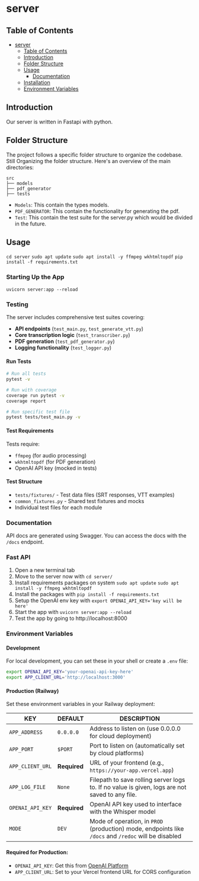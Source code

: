# server

## Table of Contents

- [server](#server)
  - [Table of Contents](#table-of-contents)
  - [Introduction](#introduction)
  - [Folder Structure](#folder-structure)
  - [Usage](#usage)
    - [Documentation](#documentation)
  - [Installation](#installation-fast-api)
  - [Environment Variables](#environment-variables)

## Introduction<a name="introduction"></a>

Our server is written in Fastapi with python.

## Folder Structure<a name="folder-structure"></a>

The project follows a specific folder structure to organize the codebase. Still Organizing the folder structure. Here's an overview of the main directories:

```
src
├── models
├── pdf_generator
├── tests
```
- `Models`: This contain the types models.
- `PDF_GENERATOR`: This contain the functionality for generating the pdf.
- `Test`: This contain the test suite for the server.py which would be divided in the future.

## Usage<a name="usage"></a>
`cd server`
`sudo apt update`
`sudo apt install -y ffmpeg wkhtmltopdf`
`pip install -f requirements.txt`


### Starting Up the App
`uvicorn server:app --reload`

### Testing

The server includes comprehensive test suites covering:

- **API endpoints** (`test_main.py`, `test_generate_vtt.py`)
- **Core transcription logic** (`test_transcriber.py`)
- **PDF generation** (`test_pdf_generator.py`)
- **Logging functionality** (`test_logger.py`)

#### Run Tests
```bash
# Run all tests
pytest -v

# Run with coverage
coverage run pytest -v
coverage report

# Run specific test file
pytest tests/test_main.py -v
```

#### Test Requirements
Tests require:
- `ffmpeg` (for audio processing)
- `wkhtmltopdf` (for PDF generation)
- OpenAI API key (mocked in tests)

#### Test Structure
- `tests/fixtures/` - Test data files (SRT responses, VTT examples)
- `common_fixtures.py` - Shared test fixtures and mocks
- Individual test files for each module

### Documentation

API docs are generated using Swagger. You can access the docs with the `/docs` endpoint.

### Fast API<a name="installation-fast-api"></a>

1. Open a new terminal tab
2. Move to the server now with `cd server/`
3. Install requirements packages on system `sudo apt update`
`sudo apt install -y ffmpeg wkhtmltopdf`
4. Install the packages with `pip install -f requirements.txt`
5. Setup the OpenAI env key with `export OPENAI_API_KEY='key will be here'`
6. Start the app with `uvicorn server:app --reload`
7. Test the app by going to http://localhost:8000

### Environment Variables<a name="environment-variables"></a>

#### Development
For local development, you can set these in your shell or create a `.env` file:

```bash
export OPENAI_API_KEY='your-openai-api-key-here'
export APP_CLIENT_URL='http://localhost:3000'
```

#### Production (Railway)
Set these environment variables in your Railway deployment:

KEY              | DEFAULT                 | DESCRIPTION
-----------------|-------------------------|-----------------------------------------------------------
`APP_ADDRESS`    | `0.0.0.0`               | Address to listen on (use 0.0.0.0 for cloud deployment)
`APP_PORT`       | `$PORT`                 | Port to listen on (automatically set by cloud platforms)
`APP_CLIENT_URL` | **Required**            | URL of your frontend (e.g., `https://your-app.vercel.app`)
`APP_LOG_FILE`   | `None`                  | Filepath to save rolling server logs to. If no value is given, logs are not saved to any file.
`OPENAI_API_KEY` | **Required**            | OpenAI API key used to interface with the Whisper model
`MODE`           | `DEV`                   | Mode of operation, in `PROD` (production) mode, endpoints like `/docs` and `/redoc` will be disabled

#### Required for Production:
- `OPENAI_API_KEY`: Get this from [OpenAI Platform](https://platform.openai.com/api-keys)
- `APP_CLIENT_URL`: Set to your Vercel frontend URL for CORS configuration
